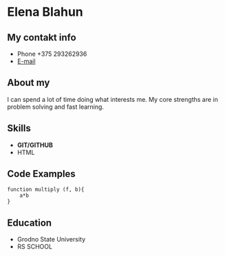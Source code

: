 # Elena Blahun

## My contakt info

* Phone +375 293262936
* [E-mail](https://mail.google.com/mail/u/0/#inbox)

## About my

I can spend a lot of time doing what interests me. My core strengths are in problem solving and fast learning.

## Skills

* **GIT/GITHUB**
* HTML

## Code Examples

```
function multiply (f, b){
    a*b
}
```
## Education

* Grodno State University
* RS SCHOOL
